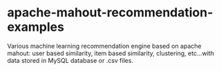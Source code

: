 apache-mahout-recommendation-examples
=====================================
Various machine learning recommendation engine based on apache mahout: user based similarity, item based similarity, clustering, etc...with data stored in MySQL database or .csv files.
